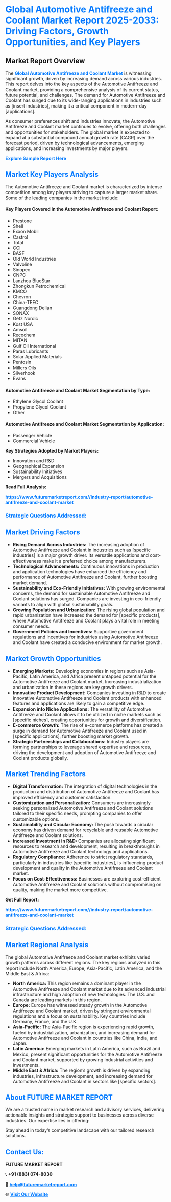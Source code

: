 <h1 style="color: #007BFF;">Global Automotive Antifreeze and Coolant Market Report 2025-2033: Driving Factors, Growth Opportunities, and Key Players</h1>

<section id="overview">
<h2>Market Report Overview</h2>
<p>The <a href="https://www.futuremarketreport.com//industry-report/automotive-antifreeze-and-coolant-market" style="color: #007BFF; text-decoration: none;"><strong>Global Automotive Antifreeze and Coolant Market</strong></a> is witnessing significant growth, driven by increasing demand across various industries. This report delves into the key aspects of the Automotive Antifreeze and Coolant market, providing a comprehensive analysis of its current status, future potential, and challenges. The demand for Automotive Antifreeze and Coolant has surged due to its wide-ranging applications in industries such as [insert industries], making it a critical component in modern-day [applications].</p>
<p>As consumer preferences shift and industries innovate, the Automotive Antifreeze and Coolant market continues to evolve, offering both challenges and opportunities for stakeholders. The global market is expected to expand at a substantial compound annual growth rate (CAGR) over the forecast period, driven by technological advancements, emerging applications, and increasing investments by major players.</p>
</section>

<section id="overview">
<p><a href="https://www.futuremarketreport.com//request-sample/reportId=88752" style="color: #007BFF; text-decoration: none;"><strong>Explore Sample Report Here</strong></a></p>
</section>

<section id="key-players">
<h2 style="color: #007BFF;">Market Key Players Analysis</h2>
<p>The Automotive Antifreeze and Coolant market is characterized by intense competition among key players striving to capture a larger market share. Some of the leading companies in the market include:</p>
<h4>Key Players Covered in the Automotive Antifreeze and Coolant Report:</h4>
<ul><li>Prestone</li><li>Shell</li><li>Exxon Mobil</li><li>Castrol</li><li>Total</li><li>CCI</li><li>BASF</li><li>Old World Industries</li><li>Valvoline</li><li>Sinopec</li><li>CNPC</li><li>Lanzhou BlueStar</li><li>Zhongkun Petrochemical</li><li>KMCO</li><li>Chevron</li><li>China-TEEC</li><li>Guangdong Delian</li><li>SONAX</li><li>Getz Nordic</li><li>Kost USA</li><li>Amsoil</li><li>Recochem</li><li>MITAN</li><li>Gulf Oil International</li><li>Paras Lubricants</li><li>Solar Applied Materials</li><li>Pentosin</li><li>Millers Oils</li><li>Silverhook</li><li>Evans</li></ul>
<h4>Automotive Antifreeze and Coolant Market Segmentation by Type:</h4>
<ul><li>Ethylene Glycol Coolant</li><li>Propylene Glycol Coolant</li><li>Other</li></ul>

<h4>Automotive Antifreeze and Coolant Market Segmentation by Application:</h4>
<ul><li>Passenger Vehicle</li><li>Commercial Vehicle</li></ul>
<p><strong>Key Strategies Adopted by Market Players:</strong></p>
<ul>
<li>Innovation and R&D</li>
<li>Geographical Expansion</li>
<li>Sustainability Initiatives</li>
<li>Mergers and Acquisitions</li>
</ul>
</section>

<section>
<p><strong>Read Full Analysis: </strong></p><a href="https://www.futuremarketreport.com//industry-report/automotive-antifreeze-and-coolant-market" style="color: #007BFF; text-decoration: none;"><strong>https://www.futuremarketreport.com//industry-report/automotive-antifreeze-and-coolant-market</strong></a>
<h3 style="color: #007BFF;">Strategic Questions Addressed:</h3>
</section>

<section id="driving-factors">
<h2 style="color: #007BFF;">Market Driving Factors</h2>
<ul>
<li><strong>Rising Demand Across Industries:</strong> The increasing adoption of Automotive Antifreeze and Coolant in industries such as [specific industries] is a major growth driver. Its versatile applications and cost-effectiveness make it a preferred choice among manufacturers.</li>
<li><strong>Technological Advancements:</strong> Continuous innovations in production and application technologies have enhanced the efficiency and performance of Automotive Antifreeze and Coolant, further boosting market demand.</li>
<li><strong>Sustainability and Eco-Friendly Initiatives:</strong> With growing environmental concerns, the demand for sustainable Automotive Antifreeze and Coolant solutions has surged. Companies are investing in eco-friendly variants to align with global sustainability goals.</li>
<li><strong>Growing Population and Urbanization:</strong> The rising global population and rapid urbanization have increased the demand for [specific products], where Automotive Antifreeze and Coolant plays a vital role in meeting consumer needs.</li>
<li><strong>Government Policies and Incentives:</strong> Supportive government regulations and incentives for industries using Automotive Antifreeze and Coolant have created a conducive environment for market growth.</li>
</ul>
</section>

<section id="growth-opportunities">
<h2 style="color: #007BFF;">Market Growth Opportunities</h2>
<ul>
<li><strong>Emerging Markets:</strong> Developing economies in regions such as Asia-Pacific, Latin America, and Africa present untapped potential for the Automotive Antifreeze and Coolant market. Increasing industrialization and urbanization in these regions are key growth drivers.</li>
<li><strong>Innovative Product Development:</strong> Companies investing in R&D to create innovative Automotive Antifreeze and Coolant products with enhanced features and applications are likely to gain a competitive edge.</li>
<li><strong>Expansion into Niche Applications:</strong> The versatility of Automotive Antifreeze and Coolant allows it to be utilized in niche markets such as [specific niches], creating opportunities for growth and diversification.</li>
<li><strong>E-commerce Growth:</strong> The rise of e-commerce platforms has created a surge in demand for Automotive Antifreeze and Coolant used in [specific applications], further boosting market growth.</li>
<li><strong>Strategic Partnerships and Collaborations:</strong> Industry players are forming partnerships to leverage shared expertise and resources, driving the development and adoption of Automotive Antifreeze and Coolant products globally.</li>
</ul>
</section>

<section id="trending-factors">
<h2 style="color: #007BFF;">Market Trending Factors</h2>
<ul>
<li><strong>Digital Transformation:</strong> The integration of digital technologies in the production and distribution of Automotive Antifreeze and Coolant has improved efficiency and customer satisfaction.</li>
<li><strong>Customization and Personalization:</strong> Consumers are increasingly seeking personalized Automotive Antifreeze and Coolant solutions tailored to their specific needs, prompting companies to offer customizable options.</li>
<li><strong>Sustainability and Circular Economy:</strong> The push towards a circular economy has driven demand for recyclable and reusable Automotive Antifreeze and Coolant solutions.</li>
<li><strong>Increased Investment in R&D:</strong> Companies are allocating significant resources to research and development, resulting in breakthroughs in Automotive Antifreeze and Coolant technology and applications.</li>
<li><strong>Regulatory Compliance:</strong> Adherence to strict regulatory standards, particularly in industries like [specific industries], is influencing product development and quality in the Automotive Antifreeze and Coolant market.</li>
<li><strong>Focus on Cost-Effectiveness:</strong> Businesses are exploring cost-efficient Automotive Antifreeze and Coolant solutions without compromising on quality, making the market more competitive.</li>
</ul>
</section>

<section>
<p><strong>Get Full Report: </strong></p><a href="https://www.futuremarketreport.com//industry-report/automotive-antifreeze-and-coolant-market" style="color: #007BFF; text-decoration: none;"><strong>https://www.futuremarketreport.com//industry-report/automotive-antifreeze-and-coolant-market</strong></a>
<h3 style="color: #007BFF;">Strategic Questions Addressed:</h3>
</section>


<section id="regional-analysis">
<h2 style="color: #007BFF;">Market Regional Analysis</h2>
<p>The global Automotive Antifreeze and Coolant market exhibits varied growth patterns across different regions. The key regions analyzed in this report include North America, Europe, Asia-Pacific, Latin America, and the Middle East & Africa:</p>
<ul>
<li><strong>North America:</strong> This region remains a dominant player in the Automotive Antifreeze and Coolant market due to its advanced industrial infrastructure and high adoption of new technologies. The U.S. and Canada are leading markets in this region.</li>
<li><strong>Europe:</strong> Europe has witnessed steady growth in the Automotive Antifreeze and Coolant market, driven by stringent environmental regulations and a focus on sustainability. Key countries include Germany, France, and the U.K.</li>
<li><strong>Asia-Pacific:</strong> The Asia-Pacific region is experiencing rapid growth, fueled by industrialization, urbanization, and increasing demand for Automotive Antifreeze and Coolant in countries like China, India, and Japan.</li>
<li><strong>Latin America:</strong> Emerging markets in Latin America, such as Brazil and Mexico, present significant opportunities for the Automotive Antifreeze and Coolant market, supported by growing industrial activities and investments.</li>
<li><strong>Middle East & Africa:</strong> The region’s growth is driven by expanding industries, infrastructure development, and increasing demand for Automotive Antifreeze and Coolant in sectors like [specific sectors].</li>
</ul>
</section>

<footer>
<h2 style="color: #007BFF;">About FUTURE MARKET REPORT</h2>
<p>We are a trusted name in market research and advisory services, delivering actionable insights and strategic support to businesses across diverse industries. Our expertise lies in offering:</p>

<p>Stay ahead in today’s competitive landscape with our tailored research solutions.</p>

<h2 style="color: #007BFF;">Contact Us:</h2>
<p><strong>FUTURE MARKET REPORT</strong></p>
<p>📞 <strong>+91 (883) 074-8030</strong></p>
<p>📧 <strong><a href="mailto:help@futuremarketreport.com" style="color: #007BFF;">help@futuremarketreport.com</a></strong></p>
<p>🌐 <strong><a href="https://www.futuremarketreport.com/" style="color: #007BFF;">Visit Our Website</a></strong></p>
</footer>
